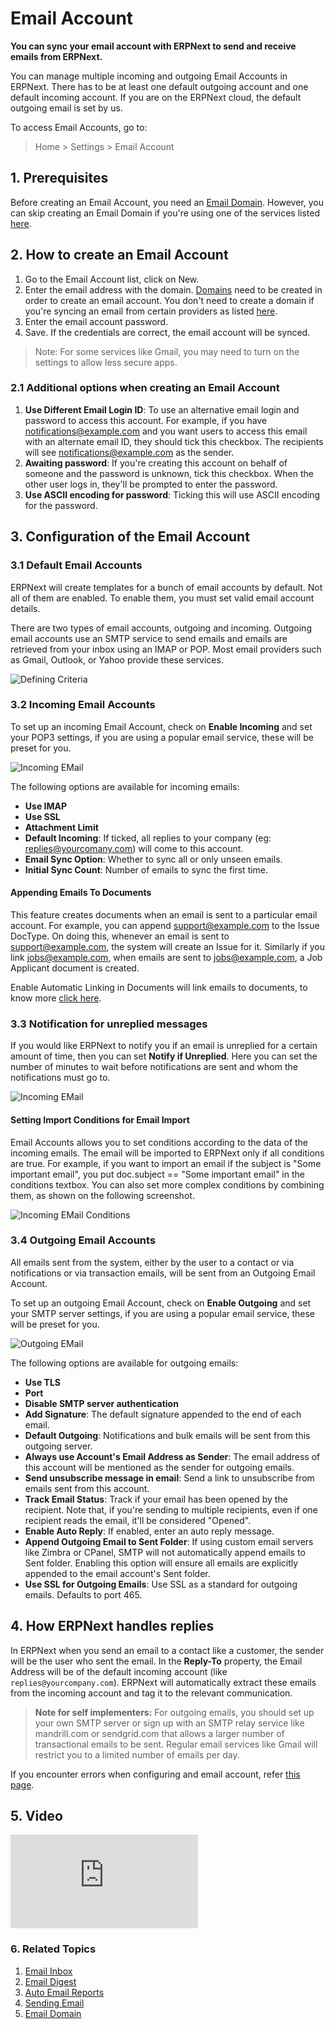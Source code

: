 <!-- add-breadcrumbs -->
# Email Account

**You can sync your email account with ERPNext to send and receive emails from ERPNext.**

You can manage multiple incoming and outgoing Email Accounts in ERPNext. There has to be at least one default outgoing account and one default incoming account. If you are on the ERPNext cloud, the default outgoing email is set by us.

To access Email Accounts, go to:
> Home > Settings > Email Account

## 1. Prerequisites
Before creating an Email Account, you need an [Email Domain](/docs/user/manual/en/setting-up/email/email-domain). However, you can skip creating an Email Domain if you're using one of the services listed [here](/docs/user/manual/en/setting-up/email/email-inbox#2-create-an-email-domain).

## 2. How to create an Email Account
1. Go to the Email Account list, click on New.
1. Enter the email address with the domain. [Domains](/docs/user/manual/en/setting-up/email/email-domain) need to be created in order to create an email account.
    You don't need to create a domain if you're syncing an email from certain providers as listed [here](/docs/user/manual/en/setting-up/email/email-inbox#2-create-an-email-domain).
1. Enter the email account password.
1. Save.
If the credentials are correct, the email account will be synced.

> Note: For some services like Gmail, you may need to turn on the settings to allow less secure apps.

### 2.1 Additional options when creating an Email Account
1. **Use Different Email Login ID**: To use an alternative email login and password to access this account. For example, if you have notifications@example.com and you want users to access this email with an alternate email ID, they should tick this checkbox. The recipients will see notifications@example.com as the sender.
1. **Awaiting password**: If you're creating this account on behalf of someone and the password is unknown, tick this checkbox. When the other user logs in, they'll be prompted to enter the password.
1. **Use ASCII encoding for password**: Ticking this will use ASCII encoding for the password.

## 3. Configuration of the Email Account
### 3.1 Default Email Accounts

ERPNext will create templates for a bunch of email accounts by default. Not all of them are enabled. To enable them, you must set valid email account details.

There are two types of email accounts, outgoing and incoming. Outgoing email accounts use an SMTP service to send emails and emails are retrieved from your inbox using an IMAP or POP. Most email providers such as Gmail, Outlook, or Yahoo provide these services.

<img class="screenshot" alt="Defining Criteria" src="{{docs_base_url}}/assets/img/setup/email/email-account-list.png">

### 3.2 Incoming Email Accounts

To set up an incoming Email Account, check on **Enable Incoming** and set your POP3 settings, if you are using a popular email service, these will be preset for you.

<img class="screenshot" alt="Incoming EMail" src="{{docs_base_url}}/assets/img/setup/email/email-account-incoming.png">

The following options are available for incoming emails:

* **Use IMAP**
* **Use SSL**
* **Attachment Limit**
* **Default Incoming**: If ticked, all replies to your company (eg: replies@yourcomany.com) will come to this account.
* **Email Sync Option**: Whether to sync all or only unseen emails.
* **Initial Sync Count**: Number of emails to sync the first time.

#### Appending Emails To Documents
This feature creates documents when an email is sent to a particular email account. For example, you can append support@example.com to the Issue DocType. On doing this, whenever an email is sent to support@example.com, the system will create an Issue for it. Similarly if you link jobs@example.com, when emails are sent to jobs@example.com, a Job Applicant document is created.


Enable Automatic Linking in Documents will link emails to documents, to know more [click here](/docs/user/manual/en/setting-up/email/linking-emails-to-document).

### 3.3 Notification for unreplied messages

If you would like ERPNext to notify you if an email is unreplied for a certain amount of time, then you can set **Notify if Unreplied**. Here you can set the number of minutes to wait before notifications are sent and whom the notifications must go to.

<img class="screenshot" alt="Incoming EMail" src="{{docs_base_url}}/assets/img/setup/email/email-account-unreplied.png">

#### Setting Import Conditions for Email Import

Email Accounts allows you to set conditions according to the data of the incoming emails. The email will be imported to ERPNext only if all conditions are true. For example, if you want to import an email if the subject is "Some important email", you put doc.subject == "Some important email" in the conditions textbox. You can also set more complex conditions by combining them, as shown on the following screenshot.

<img class="screenshot" alt="Incoming EMail Conditions" src="{{docs_base_url}}/assets/img/setup/email/email-account-incoming-conditions.png">

### 3.4 Outgoing Email Accounts

All emails sent from the system, either by the user to a contact or via notifications or via transaction emails, will be sent from an Outgoing Email Account.

To set up an outgoing Email Account, check on **Enable Outgoing** and set your SMTP server settings, if you are using a popular email service, these will be preset for you.

<img class="screenshot" alt="Outgoing EMail" src="{{docs_base_url}}/assets/img/setup/email/email-account-sending.png">

The following options are available for outgoing emails:

* **Use TLS**
* **Port**
* **Disable SMTP server authentication**
* **Add Signature**: The default signature appended to the end of each email.
* **Default Outgoing**: Notifications and bulk emails will be sent from this outgoing server.
* **Always use Account's Email Address as Sender**: The email address of this account will be mentioned as the sender for outgoing emails.
* **Send unsubscribe message in email**: Send a link to unsubscribe from emails sent from this account.
* **Track Email Status**: Track if your email has been opened by the recipient. Note that, if you're sending to multiple recipients, even if one recipient reads the email, it'll be considered "Opened".
* **Enable Auto Reply**: If enabled, enter an auto reply message.
* **Append Outgoing Email to Sent Folder**: If using custom email servers like Zimbra or CPanel, SMTP will not automatically append emails to Sent folder. Enabling this option will ensure all emails are explicitly appended to the email account's Sent folder.
* **Use SSL for Outgoing Emails**: Use SSL as a standard for outgoing emails. Defaults to port 465.

## 4. How ERPNext handles replies

In ERPNext when you send an email to a contact like a customer, the sender will be the user who sent the email. In the **Reply-To** property, the Email Address will be of the default incoming account (like `replies@yourcompany.com`). ERPNext will automatically extract these emails from the incoming account and tag it to the relevant communication.

> **Note for self implementers:** For outgoing emails, you should set up your own SMTP server or sign up with an SMTP relay service like mandrill.com or sendgrid.com that allows a larger number of transactional emails to be sent. Regular email services like Gmail will restrict you to a limited number of emails per day.

If you encounter errors when configuring and email account, refer [this page](/docs/user/manual/en/setting-up/articles/email-error).

## 5. Video
<div class="embed-container">
    <iframe src="https://www.youtube.com/embed/ChsFbIuG06g?rel=0" frameborder="0" allow="autoplay; encrypted-media" allowfullscreen></iframe>
</div>

### 6. Related Topics
1. [Email Inbox](/docs/user/manual/en/setting-up/email/email-inbox)
1. [Email Digest](/docs/user/manual/en/setting-up/email/email-digest)
1. [Auto Email Reports](/docs/user/manual/en/setting-up/email/auto-email-reports)
1. [Sending Email](/docs/user/manual/en/setting-up/email/sending-email)
1. [Email Domain](/docs/user/manual/en/setting-up/email/email-domain)

